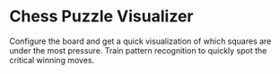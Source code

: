 # Chess Puzzle Visualizer
Configure the board and get a quick visualization of which squares are under the most pressure. Train pattern recognition to quickly spot the critical winning moves.
